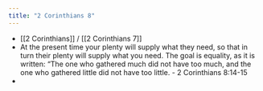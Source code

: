 ```yaml
---
title: "2 Corinthians 8"
---
```


- [[2 Corinthians]] / [[2 Corinthians 7]]
- At the present time your plenty will supply what they need, so that in turn their plenty will supply what you need. The goal is equality, as it is written: “The one who gathered much did not have too much, and the one who gathered little did not have too little. - 2 Corinthians‬ 8:14-15‬
- 